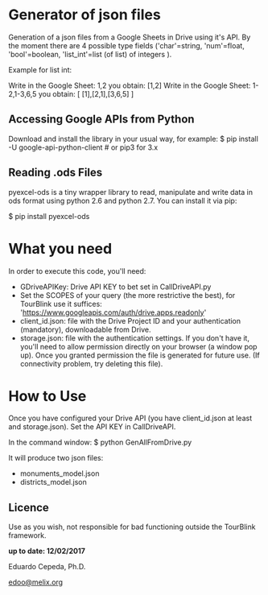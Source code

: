 # Generator of json files
Generation of a json files from a Google Sheets in Drive using it's API.
By the moment there are 4 possible type fields ('char'=string, 'num'=float, 'bool'=boolean, 'list_int'=list (of list) of integers ).

Example for list int:

Write in the Google Sheet: 1,2 you obtain: [1,2]
Write in the Google Sheet: 1-2,1-3,6,5 you obtain: [ [1],[2,1],[3,6,5] ]

## Accessing Google APIs from Python
Download and install the library in your usual way, for example:
$ pip install -U google-api-python-client  # or pip3 for 3.x

## Reading .ods Files
pyexcel-ods is a tiny wrapper library to read, manipulate and write data in ods format using python 2.6 and python 2.7. You can install it via pip:

$ pip install pyexcel-ods

# What you need
In order to execute this code, you'll need:

- GDriveAPIKey: Drive API KEY to bet set in CallDriveAPI.py
- Set the SCOPES of your query (the more restrictive the best), for TourBlink use it suffices:
   'https://www.googleapis.com/auth/drive.apps.readonly'
- client_id.json: file with the Drive Project ID and your authentication (mandatory), downloadable from Drive.
- storage.json: file with the authentication settings. If you don't have it, you'll need to allow permission directly on your browser (a window pop up). Once you granted permission the file is generated for future use. (If connectivity problem, try deleting this file).

# How to Use
Once you have configured your Drive API (you have client_id.json at least and storage.json).
Set the API KEY in CallDriveAPI.

In the command window:
$ python GenAllFromDrive.py

It will produce two json files:
- monuments_model.json
- districts_model.json


## Licence
Use as you wish, not responsible for bad functioning outside the TourBlink framework.

**up to date: 12/02/2017**
 
Eduardo Cepeda, Ph.D.

edoo@melix.org